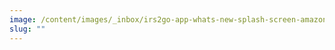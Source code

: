 ```yaml
---
image: /content/images/_inbox/irs2go-app-whats-new-splash-screen-amazon-kindle-800x1280.png
slug: ""
---
```

